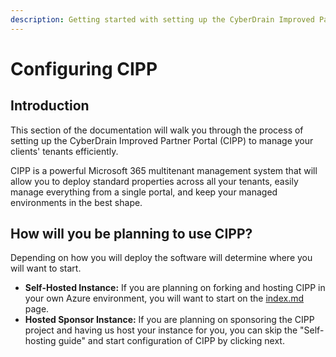 ```yaml
---
description: Getting started with setting up the CyberDrain Improved Partner Portal
---
```


# Configuring CIPP

## Introduction

This section of the documentation will walk you through the process of setting up the CyberDrain Improved Partner Portal (CIPP) to manage your clients' tenants efficiently.

CIPP is a powerful Microsoft 365 multitenant management system that will allow you to deploy standard properties across all your tenants, easily manage everything from a single portal, and keep your managed environments in the best shape.

## How will you be planning to use CIPP?

Depending on how you will deploy the software will determine where you will want to start.

* **Self-Hosted Instance:** If you are planning on forking and hosting CIPP in your own Azure environment, you will want to start on the [index.md](../self-hosting-guide/index.md "mention") page.
* **Hosted Sponsor Instance:** If you are planning on sponsoring the CIPP project and having us host your instance for you, you can skip the "Self-hosting guide" and start configuration of CIPP by clicking next.

